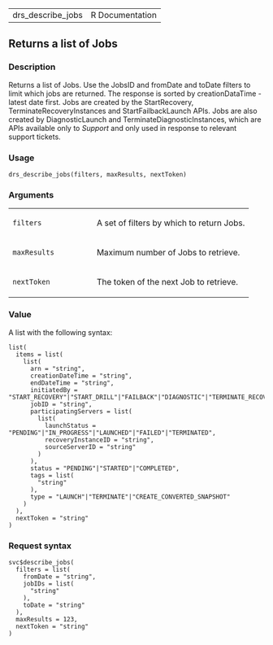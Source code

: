 <table style="width: 100%;">
<tbody>
<tr class="odd">
<td>drs_describe_jobs</td>
<td style="text-align: right;">R Documentation</td>
</tr>
</tbody>
</table>

## Returns a list of Jobs

### Description

Returns a list of Jobs. Use the JobsID and fromDate and toDate filters
to limit which jobs are returned. The response is sorted by
creationDataTime - latest date first. Jobs are created by the
StartRecovery, TerminateRecoveryInstances and StartFailbackLaunch APIs.
Jobs are also created by DiagnosticLaunch and
TerminateDiagnosticInstances, which are APIs available only to *Support*
and only used in response to relevant support tickets.

### Usage

    drs_describe_jobs(filters, maxResults, nextToken)

### Arguments

<table>
<colgroup>
<col style="width: 35%" />
<col style="width: 65%" />
</colgroup>
<tbody>
<tr class="odd">
<td><code id="drs_describe_jobs_:_filters">filters</code></td>
<td><p>A set of filters by which to return Jobs.</p></td>
</tr>
<tr class="even">
<td><code id="drs_describe_jobs_:_maxResults">maxResults</code></td>
<td><p>Maximum number of Jobs to retrieve.</p></td>
</tr>
<tr class="odd">
<td><code id="drs_describe_jobs_:_nextToken">nextToken</code></td>
<td><p>The token of the next Job to retrieve.</p></td>
</tr>
</tbody>
</table>

### Value

A list with the following syntax:

    list(
      items = list(
        list(
          arn = "string",
          creationDateTime = "string",
          endDateTime = "string",
          initiatedBy = "START_RECOVERY"|"START_DRILL"|"FAILBACK"|"DIAGNOSTIC"|"TERMINATE_RECOVERY_INSTANCES"|"TARGET_ACCOUNT",
          jobID = "string",
          participatingServers = list(
            list(
              launchStatus = "PENDING"|"IN_PROGRESS"|"LAUNCHED"|"FAILED"|"TERMINATED",
              recoveryInstanceID = "string",
              sourceServerID = "string"
            )
          ),
          status = "PENDING"|"STARTED"|"COMPLETED",
          tags = list(
            "string"
          ),
          type = "LAUNCH"|"TERMINATE"|"CREATE_CONVERTED_SNAPSHOT"
        )
      ),
      nextToken = "string"
    )

### Request syntax

    svc$describe_jobs(
      filters = list(
        fromDate = "string",
        jobIDs = list(
          "string"
        ),
        toDate = "string"
      ),
      maxResults = 123,
      nextToken = "string"
    )
